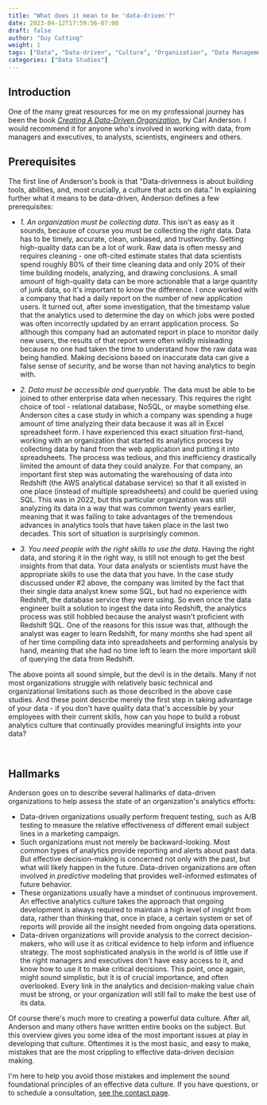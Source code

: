 ```yaml
---
title: "What does it mean to be 'data-driven'?"
date: 2023-04-12T17:59:56-07:00
draft: false
author: "Guy Cutting"
weight: 1
tags: ["Data", "Data-driven", "Culture", "Organization", "Data Management"]
categories: ["Data Studies"]
---
```


## Introduction

One of the many great resources for me on my professional journey has been the book [*Creating A Data-Driven Organization*](https://www.oreilly.com/library/view/creating-a-data-driven/9781491916902/), by Carl Anderson. I would recommend it for anyone who's involved in working with data, from managers and executives, to analysts, scientists, engineers and others.

## Prerequisites
The first line of Anderson's book is that "Data-drivenness is about building tools, abilities, and, most crucially, a culture that acts on data." In explaining further what it means to be data-driven, Anderson defines a few prerequisites:

- *1. An organization must be collecting data.* This isn't as easy as it sounds, because of course you must be collecting the *right* data. Data has to be timely, accurate, clean, unbiased, and trustworthy. Getting high-quality data can be a lot of work. Raw data is often messy and requires cleaning - one oft-cited estimate states that data scientists spend roughly 80% of their time cleaning data and only 20% of their time building models, analyzing, and drawing conclusions. A small amount of high-quality data can be more actionable that a large quantity of junk data, so it's important to know the difference. I once worked with a company that had a daily report on the number of new application users. It turned out, after some investigation, that the timestamp value that the analytics used to determine the day on which jobs were posted was often incorrectly updated by an errant application process. So although this company had an automated report in place to monitor daily new users, the results of that report were often wildly misleading because no one had taken the time to understand how the raw data was being handled. Making decisions based on inaccurate data can give a false sense of security, and be worse than not having analytics to begin with.

- *2. Data must be accessible and queryable.* The data must be able to be joined to other enterprise data when necessary. This requires the right choice of tool - relational database, NoSQL, or maybe something else. Anderson cites a case study in which a company was spending a huge amount of time analyzing their data because it was all in Excel spreadsheet form. I have experienced this exact situation first-hand, working with an organization that started its analytics process by collecting data by hand from the web application and putting it into spreadsheets. The process was tedious, and this inefficiency drastically limited the amount of data they could analyze. For that company, an important first step was automating the warehousing of data into Redshift (the AWS analytical database service) so that it all existed in one place (instead of multiple spreadsheets) and could be queried using SQL. This was in 2022, but this particular organization was still analyzing its data in a way that was common twenty years earlier, meaning that it was failing to take advantages of the tremendous advances in analytics tools that have taken place in the last two decades. This sort of situation is surprisingly common.

- *3. You need people with the right skills to use the data.* Having the right data, and storing it in the right way, is still not enough to get the best insights from that data. Your data analysts or scientists must have the appropriate skills to use the data that you have. In the case study discussed under #2 above, the company was limited by the fact that their single data analyst knew some SQL, but had no experience with Redshift, the database service they were using. So even once the data engineer built a solution to ingest the data into Redshift, the analytics process was still hobbled because the analyst wasn't proficient with Redshift SQL. One of the reasons for this issue was that, although the analyst was eager to learn Redshift, for many months she had spent all of her time compiling data into spreadsheets and performing analysis by hand, meaning that she had no time left to learn the more important skill of querying the data from Redshift.

The above points all sound simple, but the devil is in the details. Many if not most organizations struggle with relatively basic technical and organizational limitations such as those described in the above case studies. And these point describe merely the first step in taking advantage of your data - if you don't have quality data that's accessible by your employees with their current skills, how can you hope to build a robust analytics culture that continually provides meaningful insights into your data?

<br>

## Hallmarks

Anderson goes on to describe several hallmarks of data-driven organizations to help assess the state of an organization's analytics efforts:

- Data-driven organizations usually perform frequent testing, such as A/B testing to measure the relative effectiveness of different email subject lines in a marketing campaign. 
- Such organizations must not merely be backward-looking. Most common types of analytics provide reporting and alerts about past data. But effective decision-making is concerned not only with the past, but what will likely happen in the future. Data-driven organizations are often involved in *predictive* modeling that provides well-informed estimates of future behavior. 
- These organizations usually have a mindset of continuous improvement. An effective analytics culture takes the approach that ongoing development is always required to maintain a high level of insight from data, rather than thinking that, once in place, a certain system or set of reports will provide all the insight needed from ongoing data operations.
- Data-driven organizations will provide analysis to the correct decision-makers, who will use it as critical evidence to help inform and influence strategy. The most sophisticated analysis in the world is of little use if the right managers and executives don't have easy access to it, and know how to use it to make critical decisions. This point, once again, might sound simplistic, but it is of crucial importance, and often overlooked. Every link in the analytics and decision-making value chain must be strong, or your organization will still fail to make the best use of its data.

Of course there's much more to creating a powerful data culture. After all, Anderson and many others have written entire books on the subject. But this overview gives you some idea of the most important issues at play in developing that culture. Oftentimes it is the most basic, and easy to make, mistakes that are the most crippling to effective data-driven decision making.

I'm here to help you avoid those mistakes and implement the sound foundational principles of an effective data culture. If you have questions, or to schedule a consultation, [see the contact page](/contact/).
